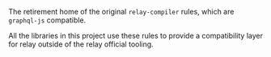 The retirement home of the original `relay-compiler` rules, which are `graphql-js` compatible.

All the libraries in this project use these rules to provide a compatibility layer for relay outside of the relay official tooling.
